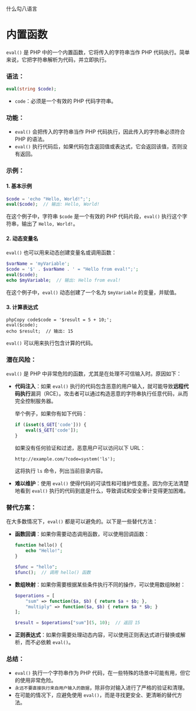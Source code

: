 什么勾八语言

# 内置函数

`eval()` 是 PHP 中的一个内置函数，它将传入的字符串当作 PHP 代码执行。简单来说，它把字符串解析为代码，并立即执行。

### **语法：**

```php
eval(string $code);
```

- `code`：必须是一个有效的 PHP 代码字符串。

### **功能：**

- `eval()` 会把传入的字符串当作 PHP 代码执行，因此传入的字符串必须符合 PHP 的语法。
- `eval()` 执行代码后，如果代码包含返回值或表达式，它会返回该值，否则没有返回。

### **示例：**

#### 1. **基本示例**

```php
$code = 'echo "Hello, World!";';
eval($code);  // 输出: Hello, World!
```

在这个例子中，字符串 `$code` 是一个有效的 PHP 代码片段，`eval()` 执行这个字符串，输出了 `Hello, World!`。

#### 2. **动态变量名**

`eval()` 也可以用来动态创建变量名或调用函数：

```php
$varName = 'myVariable';
$code = '$' . $varName . ' = "Hello from eval!";';
eval($code);
echo $myVariable;  // 输出: Hello from eval!
```

在这个例子中，`eval()` 动态创建了一个名为 `$myVariable` 的变量，并赋值。

#### 3. **计算表达式**

```
phpCopy code$code = '$result = 5 + 10;';
eval($code);
echo $result;  // 输出: 15
```

`eval()` 可以用来执行包含计算的代码。

### **潜在风险：**

`eval()` 是 PHP 中非常危险的函数，尤其是在处理不可信输入时。原因如下：

- **代码注入**：如果 `eval()` 执行的代码包含恶意的用户输入，就可能导致**远程代码执行**漏洞（RCE）。攻击者可以通过构造恶意的字符串执行任意代码，从而完全控制服务器。

  举个例子，如果你有如下代码：

  ```php
  if (isset($_GET['code'])) {
      eval($_GET['code']);
  }
  ```

  如果没有任何验证和过滤，恶意用户可以访问以下 URL：

  ```http
  http://example.com/?code=system('ls');
  ```

  这将执行 `ls` 命令，列出当前目录内容。

- **难以维护**：使用 `eval()` 使得代码的可读性和可维护性变差。因为你无法清楚地看到 `eval()` 执行的代码到底是什么，导致调试和安全审计变得更加困难。

### **替代方案：**

在大多数情况下，`eval()` 都是可以避免的。以下是一些替代方法：

- **函数回调**：如果你需要动态调用函数，可以使用回调函数：

  ```php
  function hello() {
      echo "Hello!";
  }
  
  $func = "hello";
  $func();  // 调用 hello() 函数
  ```

- **数组映射**：如果你需要根据某些条件执行不同的操作，可以使用数组映射：

  ```php
  $operations = [
      "sum" => function($a, $b) { return $a + $b; },
      "multiply" => function($a, $b) { return $a * $b; }
  ];
  
  $result = $operations["sum"](5, 10);  // 返回 15
  ```

- **正则表达式**：如果你需要处理动态内容，可以使用正则表达式进行替换或解析，而不必依赖 `eval()`。

### **总结：**

- `eval()` 执行一个字符串作为 PHP 代码，在一些特殊的场景中可能有用，但它的使用非常危险。
- `永远不要直接执行来自用户输入的数据`，除非你对输入进行了严格的验证和清理。
- 在可能的情况下，应避免使用 `eval()`，而是寻找更安全、更清晰的替代方法。



